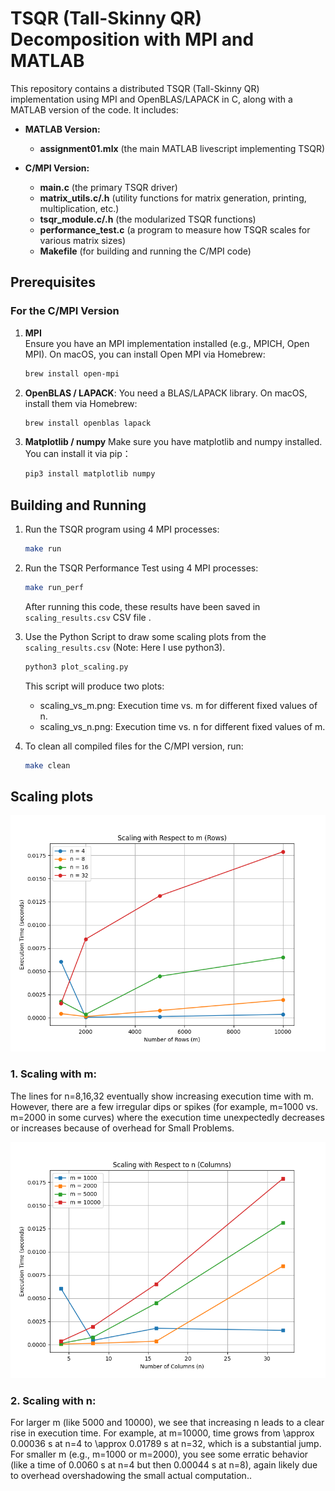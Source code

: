# TSQR (Tall-Skinny QR) Decomposition with MPI and MATLAB

This repository contains a distributed TSQR (Tall-Skinny QR) implementation using MPI and OpenBLAS/LAPACK in C, along with a MATLAB version of the code. It includes:

- **MATLAB Version:**
  - **assignment01.mlx** (the main MATLAB livescript implementing TSQR)

- **C/MPI Version:**
  - **main.c** (the primary TSQR driver)
  - **matrix_utils.c/.h** (utility functions for matrix generation, printing, multiplication, etc.)
  - **tsqr_module.c/.h** (the modularized TSQR functions)
  - **performance_test.c** (a program to measure how TSQR scales for various matrix sizes)
  - **Makefile** (for building and running the C/MPI code)


## Prerequisites

### For the C/MPI Version

1. **MPI**  
    Ensure you have an MPI implementation installed (e.g., MPICH, Open MPI). On macOS, you can install Open MPI via Homebrew:
    ```bash
    brew install open-mpi
    ```

2. **OpenBLAS / LAPACK**:
    You need a BLAS/LAPACK library. On macOS, install them via Homebrew:
    ```bash
    brew install openblas lapack
    ```

3. **Matplotlib / numpy**
    Make sure you have matplotlib and numpy installed. You can install it via pip：
    ```bash
    pip3 install matplotlib numpy  
    ```

## Building and Running

1. Run the TSQR program using 4 MPI processes:
    ```bash
    make run
    ```

2. Run the TSQR Performance Test using 4 MPI processes:
    ```bash
    make run_perf
    ```
    After running this code, these results have been saved in `scaling_results.csv` CSV file .


3. Use the Python Script to draw some scaling plots from the `scaling_results.csv` (Note: Here I use python3). 
    ```bash
    python3 plot_scaling.py 
    ```
    This script will produce two plots:
	* scaling_vs_m.png: Execution time vs. m for different fixed values of n.
	* scaling_vs_n.png: Execution time vs. n for different fixed values of m.


4. To clean all compiled files for the C/MPI version, run:
    ```bash
    make clean
    ```

##  Scaling plots

![Scaling vs m](https://github.com/StarCloudes/case-study/blob/master/assignment01/c-code/scaling_vs_m.png)

### 1. Scaling with m: 
The lines for n=8,16,32 eventually show increasing execution time with m. However, there are a few irregular dips or spikes (for example, m=1000 vs. m=2000 in some curves) where the execution time unexpectedly decreases or increases because of overhead for Small Problems.

![Scaling vs m](https://github.com/StarCloudes/case-study/blob/master/assignment01/c-code/scaling_vs_n.png)

### 2. Scaling with n: 
For larger m (like 5000 and 10000), we see that increasing n leads to a clear rise in execution time. For example, at m=10000, time grows from \approx 0.00036 s at n=4 to \approx 0.01789 s at n=32, which is a substantial jump.
For smaller m (e.g., m=1000 or m=2000), you see some erratic behavior (like a time of 0.0060 s at n=4 but then 0.00044 s at n=8), again likely due to overhead overshadowing the small actual computation..
